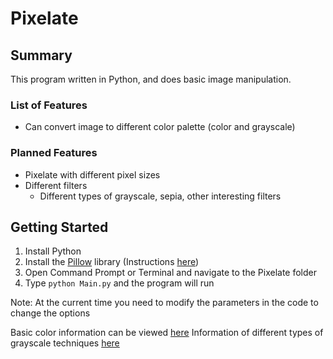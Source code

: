 # Pixelate

## Summary
This program written in Python, and does basic image manipulation.

### List of Features
  - Can convert image to different color palette (color and grayscale)

### Planned Features
  - Pixelate with different pixel sizes
  - Different filters
    - Different types of grayscale, sepia, other interesting filters

## Getting Started
  1. Install Python
  2. Install the [Pillow](https://python-pillow.org/) library (Instructions [here](https://pillow.readthedocs.io/en/latest/installation.html))
  3. Open Command Prompt or Terminal and navigate to the Pixelate folder
  4. Type `python Main.py` and the program will run

Note: At the current time you need to modify the parameters in the code to change the options

Basic color information can be viewed [here](https://en.wikipedia.org/wiki/List_of_monochrome_and_RGB_palettes)
Information of different types of grayscale techniques [here](http://www.tannerhelland.com/3643/grayscale-image-algorithm-vb6/)
